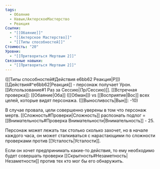 ```yaml
---
tags:
  - Обаяние
  - Навык/АктерскоеМастерство
  - Реакция
Ссылки:
  - "[[Обаяние]]"
  - "[[Актерское Мастерство]]"
  - "[[Типы способностей]]"
Стоимость: "20"
Уровни:
  - "[[Притвориться Мертвым 2]]"
Связанные навыки:
  - "[[Притвориться Мертвым 2]]"
---
```

([[Типы способностей#Действия e6bb62 Реакция|Р]]) [[Действия#^e6bb62|Реакция]] - персонаж получает Урон. [[Использование#1 Раз за Сессию|(1р/Сессию)]]. [[Встречная проверка]]: [[Обаяние|Оба]] ([[Обман]]) vs [[Восприятие|Вос]] всех целей, которые видят персонажа. ([[Выносливость|Вын]]: -10)

В случае провала, цели совершенно уверены в том что персонаж мертв. [[Сложность#Проверки|Сложность]] распознать подлог = [[Внимательность#Проверка Внимательности|Внимательность]] -  25.

Персонаж может лежать так столько сколько захочет, но в начале каждого часа, он может сталкиваться с нарастающими по сложности проверками против [[Усталость|Усталости]]. 

Если он хочет предпринимать какие-то действия, то ему необходимо будет совершать проверки [[Скрытность#Незаметность|Незаметности]] против тех кто мог бы его обнаружить. 